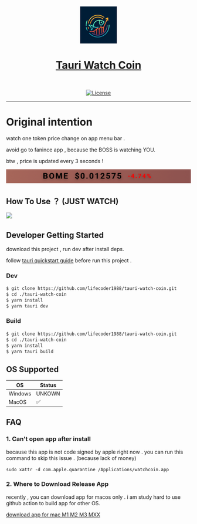 <p align="center">
  <a href="https://nextui.org">
      <img width="20%" src="https://raw.githubusercontent.com/lifecoder1988/tauri-watch-coin/main/src-tauri/icons/128x128%402x.png" alt="watch-coin" />
      <h1 align="center">Tauri Watch Coin</h1>
  </a>
</p>
</br>
<p align="center">
  <a href="https://github.com/lifecoder1988/tauri-watch-coin/blob/main/LICENSE">
    <img src="https://img.shields.io/github/license/lifecoder1988/tauri-watch-coin" alt="License">
  </a>

</p>

---

# Original intention

watch one token price change on app menu bar .

avoid go to fanince app , because the BOSS is watching YOU.

btw , price is updated every 3 seconds !

![TO THE MOON!!!](public/barview.png)

## How To Use ？ (JUST WATCH)

[![](https://i.ytimg.com/vi/MpTIEvQGSZU/hqdefault.jpg)](https://www.youtube.com/watch?v=MpTIEvQGSZU)

## Developer Getting Started

download this project , run dev after install deps.

follow [tauri quickstart guide](https://tauri.app/zh-cn/v1/guides/getting-started/prerequisites) before run this project .

### Dev

```
$ git clone https://github.com/lifecoder1988/tauri-watch-coin.git
$ cd ./tauri-watch-coin
$ yarn install
$ yarn tauri dev

```

### Build

```
$ git clone https://github.com/lifecoder1988/tauri-watch-coin.git
$ cd ./tauri-watch-coin
$ yarn install
$ yarn tauri build

```

## OS Supported

| OS      | Status             |
| ------- | ------------------ |
| Windows | UNKOWN             |
| MacOS   | :white_check_mark: |

## FAQ

### 1. Can't open app after install

because this app is not code signed by apple right now . you can run this command to skip this issue . (because lack of money)

```
sudo xattr -d com.apple.quarantine /Applications/watchcoin.app
```

### 2. Where to Download Release App

recently , you can download app for macos only . i am study hard to use github action to build app for other OS.

[download app for mac M1 M2 M3 MXX ](https://github.com/lifecoder1988/tauri-watch-coin/blob/main/pkg/watchcoin_0.0.1_aarch64.dmg)

